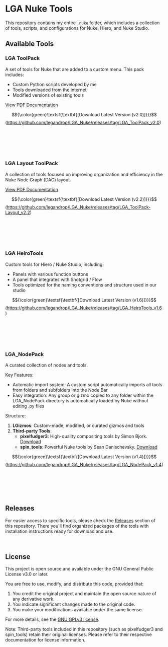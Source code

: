 # LGA Nuke Tools

This repository contains my entire `.nuke` folder, which includes a collection of tools, scripts, and configurations for Nuke, Hiero, and Nuke Studio.
&nbsp;

## Available Tools

### LGA ToolPack

A set of tools for Nuke that are added to a custom menu. This pack includes:
- Custom Python scripts developed by me
- Tools downloaded from the internet
- Modified versions of existing tools

[View PDF Documentation](LGA_ToolPack/LGA_ToolPack.pdf)

$${\color{green}\textsf{\textbf{[Download Latest Version (v2.0)]}}}$$(https://github.com/legandrop/LGA_Nuke/releases/tag/LGA_ToolPack_v2.0)

&nbsp;
---
&nbsp;

### LGA Layout ToolPack

A collection of tools focused on improving organization and efficiency in the Nuke Node Graph (DAG) layout.

[View PDF Documentation](LGA_ToolPack-Layout/LGA_LayoutToolPack.pdf)

$${\color{green}\textsf{\textbf{[Download Latest Version (v2.2)]}}}$$(https://github.com/legandrop/LGA_Nuke/releases/tag/LGA_ToolPack-Layout_v2.2)

&nbsp;
---
&nbsp;

### LGA HeiroTools

Custom tools for Hiero / Nuke Studio, including:
- Panels with various function buttons
- A panel that integrates with Shotgrid / Flow
- Tools optimized for the naming conventions and structure used in our studio

$${\color{green}\textsf{\textbf{[Download Latest Version (v1.6)]}}}$$(https://github.com/legandrop/LGA_Nuke/releases/tag/LGA_HeiroTools_v1.6)

&nbsp;
---
&nbsp;

### LGA_NodePack

A curated collection of nodes and tools.

Key Features:
- Automatic import system: A custom script automatically imports all tools from folders and subfolders into the Node Bar
- Easy integration: Any group or gizmo copied to any folder within the LGA_NodePack directory is automatically loaded by Nuke without editing .py files

Structure:
1. **LGizmos**: Custom-made, modified, or curated gizmos and tools
2. **Third-party Tools**:
   - **pixelfudger3**: High-quality compositing tools by Simon Bjork. [Download](https://www.nukepedia.com/gizmos/filter/pixelfudger-v3)
   - **spin_tools**: Powerful Nuke tools by Sean Danischevsky. [Download](https://github.com/SpinVFX/spin_nuke_gizmos)

$${\color{green}\textsf{\textbf{[Download Latest Version (v1.4)]}}}$$(https://github.com/legandrop/LGA_Nuke/releases/tag/LGA_NodePack_v1.4)

&nbsp;
---
&nbsp;

## Releases

For easier access to specific tools, please check the [Releases](https://github.com/legandrop/LGA_Nuke/releases) section of this repository. There you'll find organized packages of the tools with installation instructions ready for download and use.

&nbsp;

## License

This project is open source and available under the GNU General Public License v3.0 or later.

You are free to use, modify, and distribute this code, provided that:

1. You credit the original project and maintain the open source nature of any derivative work.
2. You indicate significant changes made to the original code.
3. You make your modifications available under the same license.

For more details, see the [GNU GPLv3 license](https://www.gnu.org/licenses/gpl-3.0.en.html).

Note: Third-party tools included in this repository (such as pixelfudger3 and spin_tools) retain their original licenses. Please refer to their respective documentation for license information.
